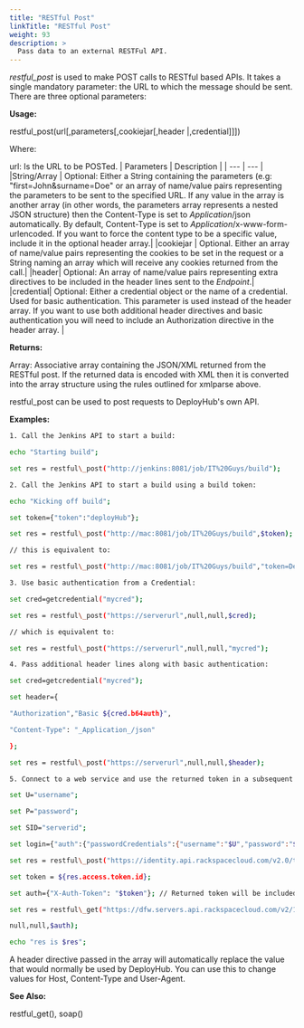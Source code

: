 ```yaml
---
title: "RESTful Post"
linkTitle: "RESTful Post"
weight: 93
description: >
  Pass data to an external RESTFul API. 
---
```



_restful\_post_ is used to make POST calls to RESTful based APIs. It takes a single mandatory parameter: the URL to which the message should be sent. There are three optional parameters:

**Usage:**

restful\_post(url[,parameters[,cookiejar[,header |,credential]]])

Where:

url: Is the URL to be POSTed.
| Parameters | Description |
| --- | --- |
|String/Array | Optional: Either a String containing the parameters (e.g: "first=John&amp;surname=Doe" or an array of name/value pairs representing the parameters to be sent to the specified URL. If any value in the array is another array (in other words, the parameters array represents a nested JSON structure) then the Content-Type is set to _Application_/json automatically. By default, Content-Type is set to _Application_/x-www-form-urlencoded. If you want to force the content type to be a specific value, include it in the optional header array.|
|cookiejar | Optional. Either an array of name/value pairs representing the cookies to be set in the request or a String naming an array which will receive any cookies returned from the call.|
|header| Optional: An array of name/value pairs representing extra directives to be included in the header lines sent to the _Endpoint_.|
|credential| Optional: Either a credential object or the name of a credential. Used for basic authentication. This parameter is used instead of the header array. If you want to use both additional header directives and basic authentication you will need to include an Authorization directive in the header array. |

**Returns:**

Array: Associative array containing the JSON/XML returned from the RESTful post. If the returned data is encoded with XML then it is converted into the array structure using the rules outlined for xmlparse above.

restful\_post can be used to post requests to DeployHub's own API.

**Examples:**

```bash
1. Call the Jenkins API to start a build:

echo "Starting build";

set res = restful\_post("http://jenkins:8081/job/IT%20Guys/build");

2. Call the Jenkins API to start a build using a build token:

echo "Kicking off build";

set token={"token":"deployHub"};

set res = restful\_post("http://mac:8081/job/IT%20Guys/build",$token);

// this is equivalent to:

set res = restful\_post("http://mac:8081/job/IT%20Guys/build","token=DeployHub");

3. Use basic authentication from a Credential:

set cred=getcredential("mycred");

set res = restful\_post("https://serverurl",null,null,$cred);

// which is equivalent to:

set res = restful\_post("https://serverurl",null,null,"mycred");

4. Pass additional header lines along with basic authentication:

set cred=getcredential("mycred");

set header={

"Authorization","Basic ${cred.b64auth}",

"Content-Type": "_Application_/json"

};

set res = restful\_post("https://serverurl",null,null,$header);

5. Connect to a web service and use the returned token in a subsequent call

set U="username";

set P="password";

set SID="serverid";

set login={"auth":{"passwordCredentials":{"username":"$U","password":"$P"}}};

set res = restful\_post("https://identity.api.rackspacecloud.com/v2.0/tokens",$login);

set token = ${res.access.token.id};

set auth={"X-Auth-Token": "$token"}; // Returned token will be included in the header

set res = restful\_get("https://dfw.servers.api.rackspacecloud.com/v2/1025100/servers/$SID",

null,null,$auth);

echo "res is $res";
```

A header directive passed in the array will automatically replace the value that would normally be used by DeployHub. You can use this to change values for Host, Content-Type and User-Agent.

**See Also:**

restful\_get(), soap()

